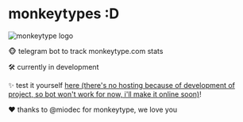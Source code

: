 # monkeytypes :D
![monkeytype logo](https://typingstats.com/partners/monkeytype.png)

🐵 telegram bot to track monkeytype.com stats

🛠 currently in development

✨ test it yourself [here (there's no hosting because of development of project, so bot won't work for now, i'll make it online soon)](https://t.me/monkeytypes_bot)!

❤ thanks to @miodec for monkeytype, we love you
